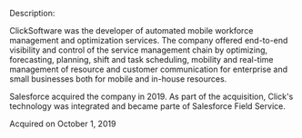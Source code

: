 Description:

ClickSoftware was the developer of automated mobile workforce management and optimization services. The company offered end-to-end visibility and control of the service management chain by optimizing, forecasting, planning, shift and task scheduling, mobility and real-time management of resource and customer communication for enterprise and small businesses both for mobile and in-house resources.

Salesforce acquired the company in 2019. As part of the acquisition, Click's technology was integrated and became parte of Salesforce Field Service. 

Acquired on October 1, 2019